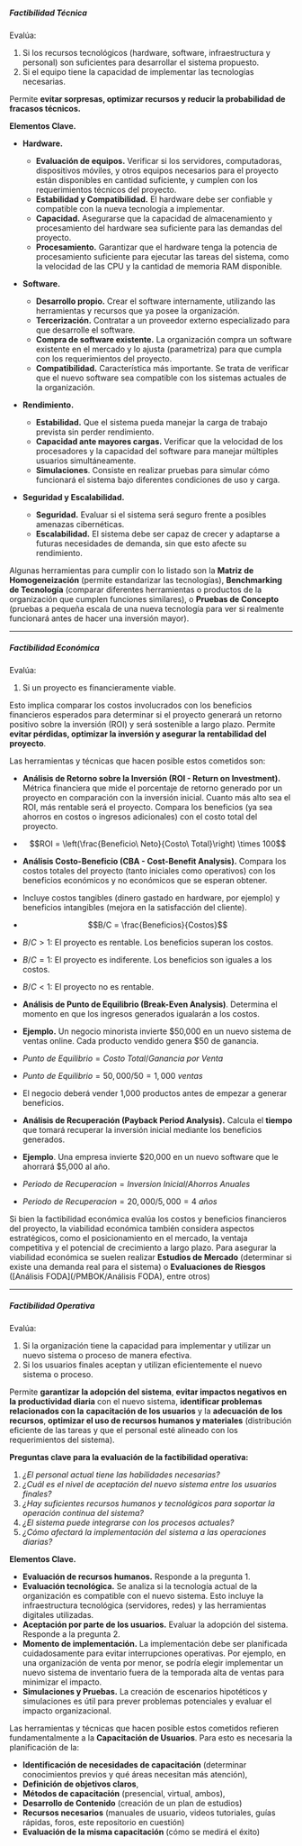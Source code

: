 ##### **Factibilidad Técnica**
Evalúa: 

1. Si los recursos tecnológicos (hardware, software, infraestructura y personal) son suficientes para desarrollar el sistema propuesto.
2. Si el equipo tiene la capacidad de implementar las tecnologías necesarias.

Permite **evitar sorpresas, optimizar recursos y reducir la probabilidad de fracasos técnicos.**

**Elementos Clave.**

- **Hardware.** 
	
	- **Evaluación de equipos.** Verificar si los servidores, computadoras, dispositivos móviles, y otros equipos necesarios para el proyecto están disponibles en cantidad suficiente, y cumplen con los requerimientos técnicos del proyecto.
	- **Estabilidad y Compatibilidad.** El hardware debe ser confiable y compatible con la nueva tecnología a implementar.
	- **Capacidad.** Asegurarse que la capacidad de almacenamiento y procesamiento del hardware sea suficiente para las demandas del proyecto.
	- **Procesamiento.** Garantizar que el hardware tenga la potencia de procesamiento suficiente para ejecutar las tareas del sistema, como la velocidad de las CPU y la cantidad de memoria RAM disponible.

- **Software.** 
	
	- **Desarrollo propio.** Crear el software internamente, utilizando las herramientas y recursos que ya posee la organización.
	- **Tercerización.** Contratar a un proveedor externo especializado para que desarrolle el software.
	- **Compra de software existente.** La organización compra un software existente en el mercado y lo ajusta (parametriza) para que cumpla con los requerimientos del proyecto.
	- **Compatibilidad.** Característica más importante. Se trata de verificar que el nuevo software sea compatible con los sistemas actuales de la organización.

- **Rendimiento.** 
	
	- **Estabilidad.** Que el sistema pueda manejar la carga de trabajo prevista sin perder rendimiento. 
	- **Capacidad ante mayores cargas.** Verificar que la velocidad de los procesadores y la capacidad del software para manejar múltiples usuarios simultáneamente.
	- **Simulaciones**. Consiste en realizar pruebas para simular cómo funcionará el sistema bajo diferentes condiciones de uso y carga.

- **Seguridad y Escalabilidad.** 
	
	- **Seguridad.** Evaluar si el sistema será seguro frente a posibles amenazas cibernéticas.
	- **Escalabilidad.** El sistema debe ser capaz de crecer y adaptarse a futuras necesidades de demanda, sin que esto afecte su rendimiento.

Algunas herramientas para cumplir con lo listado son la **Matriz de Homogeneización** (permite estandarizar las tecnologías), **Benchmarking de Tecnología** (comparar diferentes herramientas o productos de la organización que cumplen funciones similares), o **Pruebas de Concepto** (pruebas a pequeña escala de una nueva tecnología para ver si realmente funcionará antes de hacer una inversión mayor).
****
##### **Factibilidad Económica**
Evalúa:

1. Si un proyecto es financieramente viable.

Esto implica comparar los costos involucrados con los beneficios financieros esperados para determinar si el proyecto generará un retorno positivo sobre la inversión (ROI) y será sostenible a largo plazo.
Permite **evitar pérdidas, optimizar la inversión y asegurar la rentabilidad del proyecto**.

Las herramientas y técnicas que hacen posible estos cometidos son:

- **Análisis de Retorno sobre la Inversión (ROI - Return on Investment).** Métrica financiera que mide el porcentaje de retorno generado por un proyecto en comparación con la inversión inicial. Cuanto más alto sea el ROI, más rentable será el proyecto. Compara los beneficios (ya sea ahorros en costos o ingresos adicionales) con el costo total del proyecto.
- $$ROI = \left(\frac{Beneficio\ Neto}{Costo\ Total}\right) \times 100$$
- **Análisis Costo-Beneficio (CBA - Cost-Benefit Analysis).** Compara los costos totales del proyecto (tanto iniciales como operativos) con los beneficios económicos y no económicos que se esperan obtener.
- Incluye costos tangibles (dinero gastado en hardware, por ejemplo) y beneficios intangibles (mejora en la satisfacción del cliente).
- $$B/C = \frac{Beneficios}{Costos}$$
- $B/C >1$: El proyecto es rentable. Los beneficios superan los costos.
- $B/C =1$: El proyecto es indiferente. Los beneficios son iguales a los costos.
- $B/C <1$: El proyecto no es rentable.

- **Análisis de Punto de Equilibrio (Break-Even Analysis)**. Determina el momento en que los ingresos generados igualarán a los costos.
- **Ejemplo.** Un negocio minorista invierte $50,000 en un nuevo sistema de ventas online. Cada producto vendido genera $50 de ganancia.
- $Punto\ de\ Equilibrio = Costo\ Total / Ganancia\ por\ Venta$
- $Punto\ de\ Equilibrio = 50,000 / 50 = 1,000\ ventas$
- El negocio deberá vender 1,000 productos antes de empezar a generar beneficios.

- **Análisis de Recuperación (Payback Period Analysis).** Calcula el **tiempo** que tomará recuperar la inversión inicial mediante los beneficios generados. 
- **Ejemplo**. Una empresa invierte $20,000 en un nuevo software que le ahorrará $5,000 al año.
- $Periodo\ de\ Recuperacion = Inversion\ Inicial / Ahorros\ Anuales$
- $Periodo\ de\ Recuperacion = 20,000 / 5,000 = 4\ años$

Si bien la factibilidad económica evalúa los costos y beneficios financieros del proyecto, la viabilidad económica también considera aspectos estratégicos, como el posicionamiento en el mercado, la ventaja competitiva y el potencial de crecimiento a largo plazo. Para asegurar la viabilidad económica se suelen realizar **Estudios de Mercado** (determinar si existe una demanda real para el sistema) o **Evaluaciones de Riesgos** ([Análisis FODA](/PMBOK/Análisis FODA), entre otros)
****
##### **Factibilidad Operativa**
Evalúa:

1. Si la organización tiene la capacidad para implementar y utilizar un nuevo sistema o proceso de manera efectiva.
2. Si los usuarios finales aceptan y utilizan eficientemente el nuevo sistema o proceso.

Permite **garantizar la adopción del sistema**, **evitar impactos negativos en la productividad diaria** con el nuevo sistema, **identificar problemas relacionados con la** **capacitación de los usuarios** y la **adecuación de los recursos**, **optimizar el uso de recursos humanos y materiales** (distribución eficiente de las tareas y que el personal esté alineado con los requerimientos del sistema).

**Preguntas clave para la evaluación de la factibilidad operativa:**
1. *¿El personal actual tiene las habilidades necesarias?*
2. *¿Cuál es el nivel de aceptación del nuevo sistema entre los usuarios finales?*
3. *¿Hay suficientes recursos humanos y tecnológicos para soportar la operación continua del sistema?*
4. *¿El sistema puede integrarse con los procesos actuales?*
5. *¿Cómo afectará la implementación del sistema a las operaciones diarias?*

**Elementos Clave.**

- **Evaluación de recursos humanos.** Responde a la pregunta 1.
- **Evaluación tecnológica.** Se analiza si la tecnología actual de la organización es compatible con el nuevo sistema. Esto incluye la infraestructura tecnológica (servidores, redes) y las herramientas digitales utilizadas.
- **Aceptación por parte de los usuarios.** Evaluar la adopción del sistema. Responde a la pregunta 2.
- **Momento de implementación.** La implementación debe ser planificada cuidadosamente para evitar interrupciones operativas. Por ejemplo, en una organización de venta por menor, se podría elegir implementar un nuevo sistema de inventario fuera de la temporada alta de ventas para minimizar el impacto.
- **Simulaciones y Pruebas.** La creación de escenarios hipotéticos y simulaciones es útil para prever problemas potenciales y evaluar el impacto organizacional.

Las herramientas y técnicas que hacen posible estos cometidos refieren fundamentalmente a la **Capacitación de Usuarios**. Para esto es necesaria la planificación de la:

- **Identificación de necesidades de capacitación** (determinar conocimientos previos y qué áreas necesitan más atención), 
- **Definición de objetivos claros**, 
- **Métodos de capacitación** (presencial, virtual, ambos),
- **Desarrollo de Contenido** (creación de un plan de estudios)
- **Recursos necesarios** (manuales de usuario, videos tutoriales, guías rápidas, foros, este repositorio en cuestión)
- **Evaluación de la misma capacitación** (cómo se medirá el éxito)
